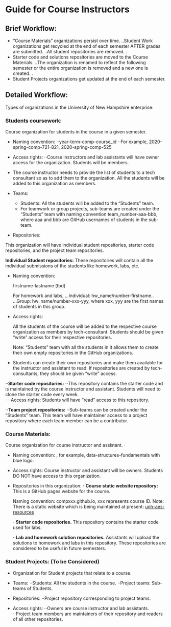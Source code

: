 # Guide for Course Instructors


## Brief Workflow:
- “Course Materials” organizations persist over time.
..Student Work organizations get recycled at the end of each semester AFTER grades are submitted.
..All student repositories are removed.
.
- Starter code and solutions repositories are moved to the Course Materials.
..The organization is renamed to reflect the following semester or the entire organization is removed and a new one is created.
.
- Student Projects organizations get updated at the end of each semester.

## Detailed Workflow:
Types of organizations in the University of New Hampshire enterprise:


### **Students coursework:**  
Course organization for students in the course in a given semester.
- Naming convention:
⋅⋅year-term-comp-course_id
⋅⋅For example, 2020-spring-comp-721-821, 2020-spring-comp-525


- Access rights:
⋅⋅Course instructors and lab assistants will have owner access for the organization. Students will be members.

- The course instructor needs to provide the list of students to a tech consultant so as to add them to the organization. All the students will be added to this organization as members.


- Teams:
  - Students: All the students will be added to the “Students” team.
  - For teamwork or group projects, sub-teams are created under the “Students” team with naming convention team_number-aaa-bbb, where aaa and bbb are GitHub usernames of students in the sub-team.


- Repositories:

This organization will have individual student repositories, starter code repositories, and the project team repositories.

  __Individual Student repositories:__
  These repositories will contain all the individual submissions of the students like homework, labs, etc.
  - Naming convention:

    firstname-lastname (tbd)

    For homework and labs,
      ...Individual: hw_name/number-firstname..
      ...Group: hw_name/number-xxx-yyy, where xxx, yyy are the first names of students in this group.

  - Access rights:

    All the students of the course will be added to the respective course organization as members by tech-consultant. Students should be given “write” access for their respective repositories.

    Note: “Students” team with all the students in it allows them to create their own empty repositories in the GitHub organizations.


  - Students can create their own repositories and make them available for the instructor and assistant to read.  If repositories are created by tech-consultants, they should be given “write” access.

⋅⋅__Starter code repositories:__
⋅⋅This repository contains the starter code and is maintained by the course instructor and assistant. Students will need to clone the starter code every week.  
⋅
⋅⋅Access rights: Students will have “read” access to this repository.



⋅⋅__Team project repositories:__
⋅⋅Sub-teams can be created under the “Students” team. This team will have maintainer access to a project repository where each team member can be a contributor.


### **Course Materials:**
Course organization for course instructor and assistant.
⋅
- Naming convention: <course name>, for example, data-structures-fundamentals with blue logo.


- Access rights: Course instructor and assistant will be owners. Students DO NOT have access to this organization.


- Repositories in this organization:
  ⋅⋅__Course static website repository:__
    This is a GitHub pages website for the course.

    Naming convention: compxxx.github.io, xxx represents course ID.
    Note: There is a static website which is being maintained at present: [unh-aes-resources](https://unh-aes-resources.github.io/)

  ⋅⋅__Starter code repositories.__
    This repository contains the starter code used for labs.


  ⋅⋅__Lab and homework solution repositories.__
    Assistants will upload the solutions to homework and labs in this repository. These repositories are considered to be useful in future semesters.

### **Student Projects:** (To be Considered)
- Organization for Student projects that relate to a course.

- Teams:
  ⋅⋅Students: All the students in the course.
  ⋅⋅Project teams: Sub-teams of Students.


- Repositories:
  ⋅⋅Project repository corresponding to project teams.


- Access rights:
  ⋅⋅Owners are course instructor and lab assistants.
	⋅⋅Project team members are maintainers of their repository and readers of all other repositories.
